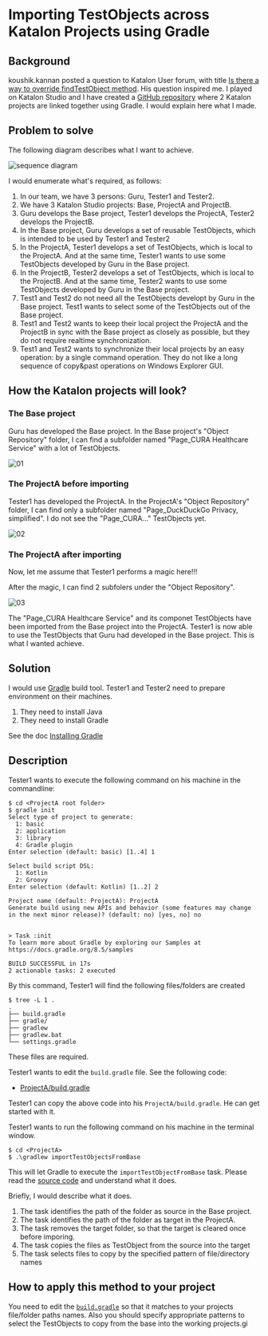 # Importing TestObjects across Katalon Projects using Gradle

## Background

koushik.kannan posted a question to Katalon User forum, with title [Is there a way to override findTestObject method](https://forum.katalon.com/t/is-there-a-way-to-override-findtestobject-method/142370). His question inspired me. I played on Katalon Studio and I have created a [GitHub repository](https://github.com/kazurayam/ImportingTestObjectsAcrossKatalonProjectsUsingGradle) where 2 Katalon projects are linked together using Gradle. I would explain here what I made.

## Problem to solve

The following diagram describes what I want to achieve.

![sequence diagram](https://kazurayam.github.io/ImportingTestObjectsAcrossKatalonProjectsUsingGradle/diagrams/out/sequence/sequence.png)

I would enumerate what's required, as follows:

1. In our team, we have 3 persons: Guru, Tester1 and Tester2.
2. We have 3 Katalon Studio projects: Base, ProjectA and ProjectB.
3. Guru develops the Base project, Tester1 develops the ProjectA, Tester2 develops the ProjectB.
4. In the Base project, Guru develops a set of reusable TestObjects, which is intended to be used by Tester1 and Tester2
5. In the ProjectA, Tester1 develops a set of TestObjects, which is local to the ProjectA. And at the same time, Tester1 wants to use some TestObjects developed by Guru in the Base project.
6. In the ProjectB, Tester2 develops a set of TestObjects, which is local to the ProjectB. And at the same time, Tester2 wants to use some TestObjects developed by Guru in the Base project.
7. Test1 and Test2 do not need all the TestObjects developt by Guru in the Base project. Test1 wants to select some of the TestObjects out of the Base project.
8. Test1 and Test2 wants to keep their local project the ProjectA and the ProjectB in sync with the Base project as closely as possible, but they do not require realtime synchronization.
9. Test1 and Test2 wants to synchronize their local projects by an easy operation: by a single command operation. They do not like a long sequence of copy&past operations on Windows Explorer GUI.

## How the Katalon projects will look?

### The Base project
Guru has developed the Base project. In the Base project's "Object Repository" folder, I can find a subfolder named "Page_CURA Healthcare Service" with a lot of TestObjects.

![01](https://kazurayam.github.io/ImportingTestObjectsAcrossKatalonProjectsUsingGradle/images/01BaseProject.png)

### The ProjectA before importing

Tester1 has developed the ProjectA. In the ProjectA's "Object Repository" folder, I can find only a subfolder named "Page_DuckDuckGo Privacy, simplified". I do not see the "Page_CURA..." TestObjects yet.

![02](https://kazurayam.github.io/ImportingTestObjectsAcrossKatalonProjectsUsingGradle/images/02ProjectA_before_import.png)

### The ProjectA after importing

Now, let me assume that Tester1 performs a magic here!!!

After the magic, I can find 2 subfolers under the "Object Repository".

![03](https://kazurayam.github.io/ImportingTestObjectsAcrossKatalonProjectsUsingGradle/images/03ProjectA_after_import.png)

The "Page_CURA Healthcare Service" and its componet TestObjects have been imported from the Base project into the ProjectA. Tester1 is now able to use the TestObjects that Guru had developed in the Base project. This is what I wanted achieve.

## Solution

I would use [Gradle](https://gradle.org/) build tool. Tester1 and Tester2 need to prepare environment on their machines.

1. They need to install Java
2. They need to install Gradle

See the doc [Installing Gradle](https://docs.gradle.org/current/userguide/installation.html#installation)

## Description

Tester1 wants to execute the following command on his machine in the commandline:

```
$ cd <ProjectA root folder>
$ gradle init
Select type of project to generate:
  1: basic
  2: application
  3: library
  4: Gradle plugin
Enter selection (default: basic) [1..4] 1

Select build script DSL:
  1: Kotlin
  2: Groovy
Enter selection (default: Kotlin) [1..2] 2

Project name (default: ProjectA): ProjectA
Generate build using new APIs and behavior (some features may change in the next minor release)? (default: no) [yes, no] no


> Task :init
To learn more about Gradle by exploring our Samples at https://docs.gradle.org/8.5/samples

BUILD SUCCESSFUL in 17s
2 actionable tasks: 2 executed
```

By this command, Tester1 will find the following files/folders are created

```
$ tree -L 1 .
.
├── build.gradle
├── gradle/
├── gradlew
├── gradlew.bat
└── settings.gradle
```

These files are required.

Tester1 wants to edit the `build.gradle` file. See the following code:

- [ProjectA/build.gradle](https://github.com/kazurayam/ImportingTestObjectsAcrossKatalonProjectsUsingGradle/blob/master/ProjectA/build.gradle)

Tester1 can copy the above code into his `ProjectA/build.gradle`. He can get started with it.

Tester1 wants to run the following command on his machine in the terminal window.

```
$ cd <ProjectA>
$ .\gradlew importTestObjectsFromBase
```

This will let Gradle to execute the `importTestObjectFromBase` task. Please read the [source code](https://github.com/kazurayam/ImportingTestObjectsAcrossKatalonProjectsUsingGradle/blob/master/ProjectA/build.gradle) and understand what it does.

Briefly, I would describe what it does.

1. The task identifies the path of the folder as source in the Base project.
2. The task identifies the path of the folder as target in the ProjectA.
3. The task removes the target folder, so that the target is cleared once before imporing.
4. The task copies the files as TestObject from the source into the target
5. The task selects files to copy by the specified pattern of file/directory names

## How to apply this method to your project

You need to edit the [`build.gradle`](https://github.com/kazurayam/ImportingTestObjectsAcrossKatalonProjectsUsingGradle/blob/master/ProjectA/build.gradle) so that it matches to your projects file/folder paths names. Also you should specify appropriate patterns to select the TestObjects to copy from the base into the working projects.gi
